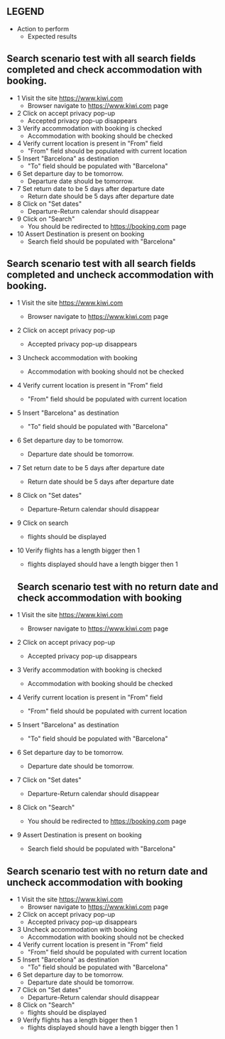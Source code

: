 ## LEGEND
- Action to perform
  - Expected results


## Search scenario test with all search fields completed and check accommodation with booking.

- 1 Visit the site  https://www.kiwi.com
  - Browser navigate to https://www.kiwi.com page
- 2 Click on accept privacy pop-up
  - Accepted privacy pop-up disappears
- 3 Verify accommodation with booking is checked
  - Accommodation with booking should be checked
- 4 Verify current location is present in "From" field
  - "From" field should be populated with current location
- 5 Insert "Barcelona" as destination
  - "To" field should be populated with "Barcelona"
- 6 Set departure day to be tomorrow.
  - Departure date should be tomorrow.
- 7 Set return date to be 5 days after departure date
  - Return date should be 5 days after departure date
- 8 Click on "Set dates"
  - Departure-Return calendar should disappear
- 9 Click on "Search"
  - You should be redirected to https://booking.com page
- 10 Assert Destination is present on booking
  - Search field should be populated with "Barcelona"

## Search scenario test with all search fields completed and uncheck accommodation with booking.

- 1 Visit the site  https://www.kiwi.com
  - Browser navigate to https://www.kiwi.com page
- 2 Click on accept privacy pop-up
  - Accepted privacy pop-up disappears
- 3 Uncheck accommodation with booking
  - Accommodation with booking should not be checked
- 4 Verify current location is present in "From" field
  - "From" field should be populated with current location
- 5 Insert "Barcelona" as destination
  - "To" field should be populated with "Barcelona"
- 6 Set departure day to be tomorrow.
  - Departure date should be tomorrow.
- 7 Set return date to be 5 days after departure date
  - Return date should be 5 days after departure date
- 8 Click on "Set dates"
  - Departure-Return calendar should disappear
- 9 Click on search 
  - flights should be displayed
- 10 Verify flights has a length bigger then 1
  - flights displayed should have a length bigger then 1

  ## Search scenario test with no return date and check accommodation with booking

- 1 Visit the site  https://www.kiwi.com
  - Browser navigate to https://www.kiwi.com page
- 2 Click on accept privacy pop-up
  - Accepted privacy pop-up disappears
- 3 Verify accommodation with booking is checked
  - Accommodation with booking should be checked
- 4 Verify current location is present in "From" field
  - "From" field should be populated with current location
- 5 Insert "Barcelona" as destination
  - "To" field should be populated with "Barcelona"
- 6 Set departure day to be tomorrow.
  - Departure date should be tomorrow.
- 7 Click on "Set dates"
  - Departure-Return calendar should disappear
- 8 Click on "Search"
  - You should be redirected to https://booking.com page
- 9 Assert Destination is present on booking
  - Search field should be populated with "Barcelona"

## Search scenario test with no return date and uncheck accommodation with booking

- 1 Visit the site  https://www.kiwi.com
  - Browser navigate to https://www.kiwi.com page
- 2 Click on accept privacy pop-up
  - Accepted privacy pop-up disappears
- 3 Uncheck accommodation with booking
  - Accommodation with booking should not be checked
- 4 Verify current location is present in "From" field
  - "From" field should be populated with current location
- 5 Insert "Barcelona" as destination
  - "To" field should be populated with "Barcelona"
- 6 Set departure day to be tomorrow.
  - Departure date should be tomorrow.
- 7 Click on "Set dates"
  - Departure-Return calendar should disappear
- 8 Click on "Search"
  - flights should be displayed
- 9 Verify flights has a length bigger then 1
  - flights displayed should have a length bigger then 1